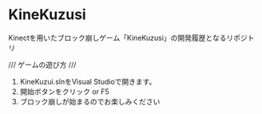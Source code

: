 # KineKuzusi
Kinectを用いたブロック崩しゲーム「KineKuzusi」の開発履歴となるリポジトリ

/// ゲームの遊び方 ///
1. KineKuzui.slnをVisual Studioで開きます。
2. 開始ボタンをクリック or F5
3. ブロック崩しが始まるのでお楽しみください
